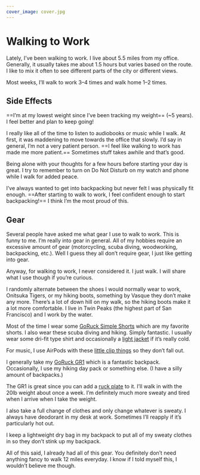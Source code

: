 ```yaml
---
cover_image: cover.jpg
---
```


# Walking to Work

Lately, I’ve been walking to work. I live about 5.5 miles from my office. Generally, it usually takes me about 1.5 hours but varies based on the route. I like to mix it often to see different parts of the city or different views.

Most weeks, I’ll walk to work 3–4 times and walk home 1–2 times.

## Side Effects

==I’m at my lowest weight since I’ve been tracking my weight== (~5 years). I feel better and plan to keep going!

I really like all of the time to listen to audiobooks or music while I walk. At first, it was maddening to move towards the office that slowly. I’d say in general, I’m not a very patient person. ==I feel like walking to work has made me more patient.== Sometimes stuff takes awhile and that’s good.

Being alone with your thoughts for a few hours before starting your day is great. I try to remember to turn on Do Not Disturb on my watch and phone while I walk for added peace.

I’ve always wanted to get into backpacking but never felt I was physically fit enough. ==After starting to walk to work, I feel confident enough to start backpacking!== I think I’m the most proud of this.

## Gear

Several people have asked me what gear I use to walk to work. This is funny to me. I’m really into gear in general. All of my hobbies require an excessive amount of gear (motorcycling, scuba diving, woodworking, backpacking, etc.). Well I guess they all don’t require gear, I just like getting into gear.

Anyway, for walking to work, I never considered it. I just walk. I will share what I use though if you’re curious.

I randomly alternate between the shoes I would normally wear to work, Onitsuka Tigers, or my hiking boots, something by Vasque they don’t make any more. There’s a lot of down hill on my walk, so the hiking boots make it a lot more comfortable. I live in Twin Peaks (the highest part of San Francisco) and I work by the water.

Most of the time I wear some [GoRuck Simple Shorts](https://www.goruck.com/simple-shorts/) which are my favorite shorts. I also wear these scuba diving and hiking. Simply fantastic. I usually wear some dri-fit type shirt and occasionally a [light jacket](https://www.rei.com/product/111581/outdoor-research-ferrosi-hoodie-mens) if it’s really cold.

For music, I use AirPods with these [little clip things](https://www.amazon.com/gp/product/B019BREFE4/ref=ppx_yo_dt_b_search_asin_title?ie=UTF8&psc=1) so they don’t fall out.

I generally take my [GoRuck GR1](https://www.goruck.com/gr1/) which is a fantastic backpack. Occasionally, I use my hiking day pack or something else. (I have a silly amount of backpacks.)

The GR1 is great since you can add a [ruck plate](https://www.goruck.com/ruck-plates/) to it. I’ll walk in with the 20lb weight about once a week. I’m definitely much more sweaty and tired when I arrive when I take the weight.

I also take a full change of clothes and only change whatever is sweaty. I always have deodorant in my desk at work. Sometimes I’ll reapply if it’s particularly hot out.

I keep a lightweight dry bag in my backpack to put all of my sweaty clothes in so they don’t stink up my backpack.

All of this said, I already had all of this gear. You definitely don’t need anything fancy to walk 12 miles everyday. I know if I told myself this, I wouldn’t believe me though.
